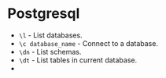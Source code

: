 # Postgresql

- `\l` - List databases.
- `\c database_name` - Connect to a database.
- `\dn` - List schemas.
- `\dt` - List tables in current database.
- 
